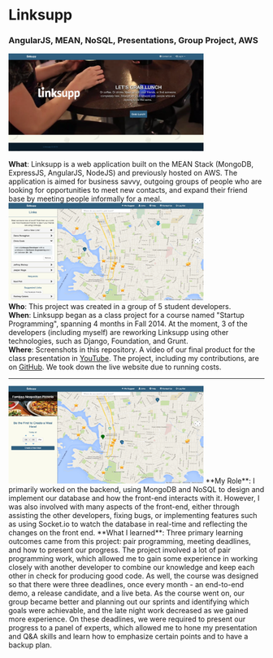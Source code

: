 # Linksupp
### AngularJS, MEAN, NoSQL, Presentations, Group Project, AWS
<img src="screenshots/1.png" alt="LFI Cover" width="384" height="192">

**What**: Linksupp is a web application built on the MEAN Stack (MongoDB, ExpressJS, AngularJS, NodeJS) and previously hosted on AWS. The application is aimed for business savvy, outgoing groups of people who are looking for opportunities to meet new contacts, and expand their friend base by meeting people informally for a meal.     
<img src="screenshots/2.png" alt="LFI Cover" width="384" height="192">   
**Who**: This project was created in a group of 5 student developers.   
**When**: Linksupp began as a class project for a course named "Startup Programming", spanning 4 months in Fall 2014. At the moment, 3 of the developers (including myself) are reworking Linksupp using other technologies, such as Django, Foundation, and Grunt.    
**Where**: Screenshots in this repository. A video of our final product for the class presentation in [YouTube](https://www.youtube.com/watch?v=6ol6h0DApqQ). The project, including my contributions, are on [GitHub](https://github.com/nfeliciano/mangiamo). We took down the live website due to running costs.    

---
<img src="screenshots/4.png" alt="LFI Cover" width="384" height="192">   
**My Role**: I primarily worked on the backend, using MongoDB and NoSQL to design and implement our database and how the front-end interacts with it. However, I was also involved with many aspects of the front-end, either through assisting the other developers, fixing bugs, or implementing features such as using Socket.io to watch the database in real-time and reflecting the changes on the front end.     
**What I learned**: Three primary learning outcomes came from this project: pair programming, meeting deadlines, and how to present our progress. The project involved a lot of pair programming work, which allowed me to gain some experience in working closely with another developer to combine our knowledge and keep each other in check for producing good code. As well, the course was designed so that there were three deadlines, once every month - an end-to-end demo, a release candidate, and a live beta. As the course went on, our group became better and planning out our sprints and identifying which goals were achievable, and the late night work decreased as we gained more experience. On these deadlines, we were required to present our progress to a panel of experts, which allowed me to hone my presentation and Q&A skills and learn how to emphasize certain points and to have a backup plan.
